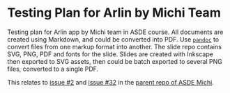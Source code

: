 # Testing Plan for Arlin by Michi Team

Testing plan for Arlin app by Michi team in ASDE course. All documents are created using Markdown, and could be converted into PDF. Use [`pandoc`](http://johnmacfarlane.net/pandoc) to convert files from one markup format into another.
The slide repo contains SVG, PNG, PDF and fonts for the slide. Slides are created with Inkscape then exported to SVG assets, then could be batch exported to several PNG files, converted to a single PDF.

This relates to [issue #2](https://github.com/gunadarma-academy/asde-michi/issues/2) and [issue #32](https://github.com/gunadarma-academy/asde-michi/issues/32) in the [parent repo of ASDE Michi](https://github.com/gunadarma-academy/asde-michi).
